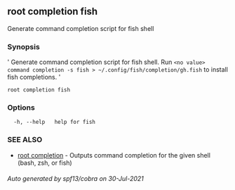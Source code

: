 ## root completion fish

Generate command completion script for fish shell

### Synopsis

' Generate command completion script for fish shell. Run `<no value> command completion -s fish > ~/.config/fish/completion/gh.fish` to install fish completions. '

```
root completion fish
```

### Options

```
  -h, --help   help for fish
```

### SEE ALSO

* [root completion](root_completion.md)	 - Outputs command completion for the given shell (bash, zsh, or fish)

###### Auto generated by spf13/cobra on 30-Jul-2021
